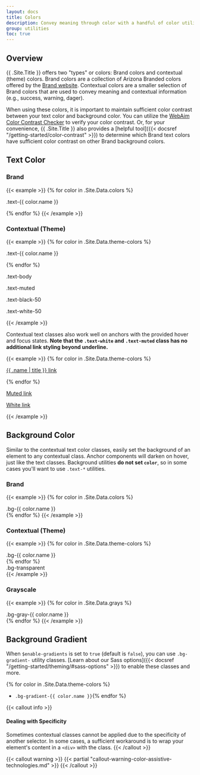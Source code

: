 ```yaml
---
layout: docs
title: Colors
description: Convey meaning through color with a handful of color utility classes. Includes support for styling links with hover states, too.
group: utilities
toc: true
---
```


## Overview

{{ .Site.Title }} offers two "types" or colors: Brand colors and contextual (theme) colors. Brand colors are a collection of Arizona Branded colors offered by the <a href="https://brand.arizona.edu/ua-color-palette" target="_blank">Brand website</a>. Contextual colors are a smaller selection of Brand colors that are used to convey meaning and contextual information (e.g., success, warning, dager).

When using these colors, it is important to maintain sufficient color contrast between your text color and background color. You can utilize the <a href="https://webaim.org/resources/contrastchecker/" target="_blank">WebAim Color Contrast Checker</a> to verify your color contrast. Or, for your convenience, {{ .Site.Title }} also provides a [helpful tool]({{< docsref "/getting-started/color-contrast" >}}) to determine which Brand text colors have sufficient color contrast on other Brand background colors.

## Text Color

### Brand

{{< example >}}
{% for color in .Site.Data.colors %}
<p class="text-{{ color.name }}{% if color.name == "white" or color.name == "cool-gray" or color.name == "warm-gray" %} bg-dark{% endif %}">.text-{{ color.name }}</p>{% endfor %}
{{< /example >}}

### Contextual (Theme)

{{< example >}}
{% for color in .Site.Data.theme-colors %}
<p class="text-{{ color.name }}{% if color.name == "light" %} bg-dark{% endif %}">.text-{{ color.name }}</p>{% endfor %}
<p class="text-body">.text-body</p>
<p class="text-muted">.text-muted</p>
<p class="text-black-50">.text-black-50</p>
<p class="text-white-50 bg-dark">.text-white-50</p>
{{< /example >}}

Contextual text classes also work well on anchors with the provided hover and focus states. **Note that the `.text-white` and `.text-muted` class has no additional link styling beyond underline.**

{{< example >}}
{% for color in .Site.Data.theme-colors %}
<p><a href="#" class="text-{{ color.name }}{% if color.name == "light" %} bg-dark{% endif %}">{{ .name | title }} link</a></p>{% endfor %}
<p><a href="#" class="text-muted">Muted link</a></p>
<p><a href="#" class="text-white bg-dark">White link</a></p>
{{< /example >}}


## Background Color

Similar to the contextual text color classes, easily set the background of an element to any contextual class. Anchor components will darken on hover, just like the text classes. Background utilities **do not set `color`**, so in some cases you'll want to use `.text-*` utilities.

### Brand

{{< example >}}
{% for color in .Site.Data.colors %}
<div class="p-3 mb-2 bg-{{ color.name }}">.bg-{{ color.name }}</div>{% endfor %}
{{< /example >}}

### Contextual (Theme)

{{< example >}}
{% for color in .Site.Data.theme-colors %}
<div class="p-3 mb-2 bg-{{ color.name }}">.bg-{{ color.name }}</div>{% endfor %}
<div class="p-3 mb-2 bg-transparent text-dark">.bg-transparent</div>
{{< /example >}}

### Grayscale

{{< example >}}
{% for color in .Site.Data.grays %}
<div class="p-3 mb-2 bg-gray-{{ color.name }}">.bg-gray-{{ color.name }}</div>{% endfor %}
{{< /example >}}

## Background Gradient

When `$enable-gradients` is set to `true` (default is `false`), you can use `.bg-gradient-` utility classes. [Learn about our Sass options]({{< docsref "/getting-started/theming/#sass-options" >}}) to enable these classes and more.

{% for color in .Site.Data.theme-colors %}
- `.bg-gradient-{{ color.name }}`{% endfor %}

{{< callout info >}}
#### Dealing with Specificity

Sometimes contextual classes cannot be applied due to the specificity of another selector. In some cases, a sufficient workaround is to wrap your element's content in a `<div>` with the class.
{{< /callout >}}

{{< callout warning >}}
{{< partial "callout-warning-color-assistive-technologies.md" >}}
{{< /callout >}}

